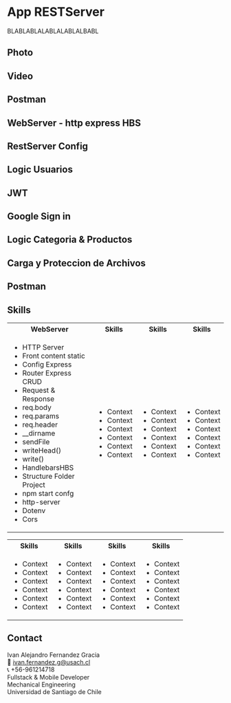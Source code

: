 # App RESTServer

BLABLABLALABLALABLALBABL

## Photo
## Video 

## Postman 
## WebServer - http express HBS
## RestServer Config 
## Logic Usuarios 
## JWT 
## Google Sign in 
## Logic Categoria & Productos 
## Carga y Proteccion de Archivos 
## Postman 

<!-- Tech -->
## Skills
<table>
  <tbody>
    <tr>
      <th align="center">WebServer</th>
      <th align="center">Skills</th>  
      <th align="center">Skills</th>      
      <th align="center">Skills</th>           
    </tr>
    <td>
        <ul>
          <li>HTTP Server</li>
          <li>Front content static</li>
          <li>Config Express</li>
          <li>Router Express CRUD</li>
          <li>Request & Response</li>
          <li>req.body</li>
          <li>req.params</li>
          <li>req.header</li>
          <li>__dirname</li>
          <li>sendFile</li>
          <li>writeHead()</li>
          <li>write()</li>
          <li>HandlebarsHBS</li>
          <li>Structure Folder Project</li>
          <li>npm start confg</li>
          <li>http-server</li>
          <li>Dotenv</li>
          <li>Cors</li>
        </ul>
     </td>    
     <td>
         <ul>
          <li>Context</li>
          <li>Context</li>
          <li>Context</li>
          <li>Context</li>
          <li>Context</li>
          <li>Context</li>
        </ul>
     </td>
     <td>
        <ul>
          <li>Context</li>
          <li>Context</li>
          <li>Context</li>
          <li>Context</li>
          <li>Context</li>
          <li>Context</li>
        </ul>
     </td>
     <td>
        <ul>
          <li>Context</li>
          <li>Context</li>
          <li>Context</li>
          <li>Context</li>
          <li>Context</li>
          <li>Context</li>
        </ul>
     </td>
  </tbody>
</table>
<table>
  <tbody>
     <tr>
      <th align="center">Skills</th>
      <th align="center">Skills</th>  
      <th align="center">Skills</th>      
      <th align="center">Skills</th>           
    </tr>
    <td>
        <ul>
          <li>Context</li>
          <li>Context</li>
          <li>Context</li>
          <li>Context</li>
          <li>Context</li>
          <li>Context</li>
        </ul>
     </td>    
     <td>
         <ul>
          <li>Context</li>
          <li>Context</li>
          <li>Context</li>
          <li>Context</li>
          <li>Context</li>
          <li>Context</li>
        </ul>
     </td>
     <td>
        <ul>
          <li>Context</li>
          <li>Context</li>
          <li>Context</li>
          <li>Context</li>
          <li>Context</li>
          <li>Context</li>
        </ul>
     </td>
     <td>
        <ul>
          <li>Context</li>
          <li>Context</li>
          <li>Context</li>
          <li>Context</li>
          <li>Context</li>
          <li>Context</li>
        </ul>
     </td>
  </tbody>
</table>

<!-- CONTACT -->
## Contact
Ivan Alejandro Fernandez Gracia  
:email: ivan.fernandez.g@usach.cl  
:telephone_receiver: +56-961214718  
Fullstack & Mobile Developer  
Mechanical Engineering  
Universidad de Santiago de Chile
